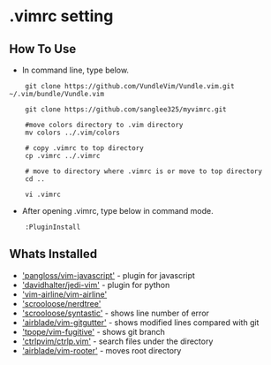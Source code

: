# .vimrc setting

## How To Use
* In command line, type below.
```{.bash} 
	git clone https://github.com/VundleVim/Vundle.vim.git ~/.vim/bundle/Vundle.vim

	git clone https://github.com/sanglee325/myvimrc.git

	#move colors directory to .vim directory
	mv colors ../.vim/colors

	# copy .vimrc to top directory
	cp .vimrc ../.vimrc
	
	# move to directory where .vimrc is or move to top directory
	cd ..

	vi .vimrc
```
* After	opening .vimrc, type below in command mode.
```{.bash}
	:PluginInstall
```

## Whats Installed
* ['pangloss/vim-javascript'](https://github.com/pangloss/vim-javascript) - plugin for javascript
* ['davidhalter/jedi-vim'](https://github.com/davidhalter/jedi-vim) - plugin for python
* ['vim-airline/vim-airline'](https://github.com/vim-airline/vim-airline)
* ['scrooloose/nerdtree'](https://github.com/scrooloose/nerdtree)
* ['scrooloose/syntastic'](https://github.com/scrooloose/syntastic) - shows line number of error
* ['airblade/vim-gitgutter'](https://github.com/airblade/vim-gitgutter) - shows modified lines compared with git
* ['tpope/vim-fugitive'](https://github.com/tpope/vim-fugitive) - shows git branch
* ['ctrlpvim/ctrlp.vim'](https://github.com/ctrlpvim/ctrlp.vim) - search files under the directory
* ['airblade/vim-rooter'](https://github.com/airblade/vim-rooter) - moves root directory
